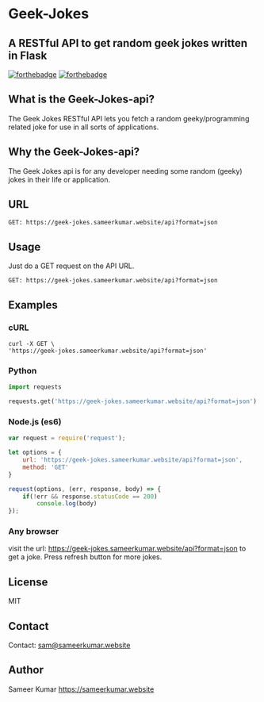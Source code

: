 # Geek-Jokes

## A RESTful API to get random geek jokes written in Flask
[![forthebadge](http://forthebadge.com/images/badges/made-with-python.svg)](http://forthebadge.com)
[![forthebadge](http://forthebadge.com/images/badges/gluten-free.svg)](http://forthebadge.com)

## What is the Geek-Jokes-api?
The Geek Jokes RESTful API lets you fetch a random geeky/programming related joke for use in all sorts of applications.

## Why the Geek-Jokes-api?
The Geek Jokes api is for any developer needing some random (geeky) jokes in their life or application.

## URL
```
GET: https://geek-jokes.sameerkumar.website/api?format=json
```

## Usage
Just do a GET request on the API URL.
```
GET: https://geek-jokes.sameerkumar.website/api?format=json
```

## Examples

### cURL
```
curl -X GET \
'https://geek-jokes.sameerkumar.website/api?format=json'
```

### Python
```Python
import requests

requests.get('https://geek-jokes.sameerkumar.website/api?format=json')
```

### Node.js (es6)
```Javascript
var request = require('request');

let options = {
    url: 'https://geek-jokes.sameerkumar.website/api?format=json',
    method: 'GET'
}

request(options, (err, response, body) => {
    if(!err && response.statusCode == 200)
        console.log(body)
});
```
 ### Any browser
 visit the url: https://geek-jokes.sameerkumar.website/api?format=json to get a joke. Press refresh button for more jokes.

## License
MIT

## Contact
Contact: [sam@sameerkumar.website](mailto:sam@sameerkumar.website)

## Author
Sameer Kumar
https://sameerkumar.website
